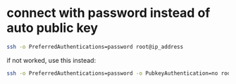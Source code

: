 ---
---


# connect with password instead of auto public key
```bash
ssh -o PreferredAuthentications=password root@ip_address
```
if not worked, use this instead:
```bash
ssh -o PreferredAuthentications=password -o PubkeyAuthentication=no root@ip_address
```
